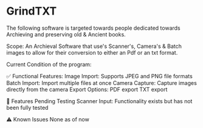 # GrindTXT
The following software is targeted towards people dedicated towards Archieving and preserving old & Ancient books.

Scope:
An Archieval Software that use's Scanner's, Camera's & Batch images to allow for their conversion to either an Pdf or an txt format.

Current Condition of the program:

✅ Functional Features:
Image Import: Supports JPEG and PNG file formats
Batch Import: Import multiple files at once
Camera Capture: Capture images directly from the camera
Export Options:
PDF export
TXT export

🧪 Features Pending Testing
Scanner Input: Functionality exists but has not been fully tested

⚠️ Known Issues
None as of now
